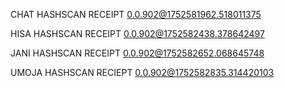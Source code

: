 CHAT HASHSCAN RECEIPT  0.0.902@1752581962.518011375


HISA HASHSCAN RECEIPT 0.0.902@1752582438.378642497


JANI HASHSCAN RECEIPT  0.0.902@1752582652.068645748


UMOJA HASHSCAN RECIEPT 0.0.902@1752582835.314420103

